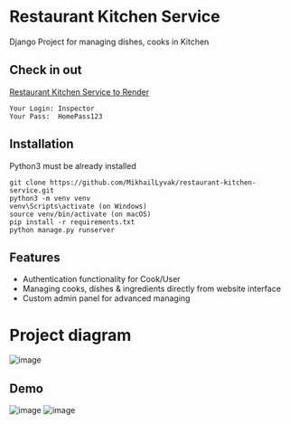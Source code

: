 # Restaurant Kitchen Service

Django Project for managing dishes, cooks in Kitchen

## Check in out

   [Restaurant Kitchen Service to Render](https://kitchen-1f2x.onrender.com/)

```shell
Your Login: Inspector
Your Pass:  HomePass123
```


## Installation

Python3 must be already installed

```shell
git clone https://github.com/MikhailLyvak/restaurant-kitchen-service.git
python3 -m venv venv
venv\Scripts\activate (on Windows)
source venv/bin/activate (on macOS)
pip install -r requirements.txt
python manage.py runserver
```

## Features
* Authentication functionality for Cook/User
* Managing cooks, dishes & ingredients directly from website interface
* Custom admin panel for advanced managing

# Project diagram
![image](https://user-images.githubusercontent.com/118639650/229059931-19cf62e8-dbd4-40c6-80d2-c2e370d871cf.png)

## Demo
![image](https://user-images.githubusercontent.com/118639650/229090038-a77d6681-e2a5-439d-a3b4-82a15d72f143.png)
![image](https://user-images.githubusercontent.com/118639650/229090132-796eb17a-5097-470e-b4ef-2ee93392dc0e.png)
